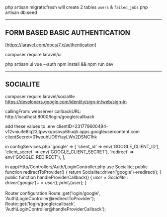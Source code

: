 php artisan migrate:fresh
  will create 2 tables `users` & `failed_jobs`
php artisan db:seed




--------------------------------------------------------------------------
FORM BASED BASIC AUTHENTICATION
--------------------------------------------------------------------------
  [https://laravel.com/docs/7.x/authentication]

  composer require laravel/ui

  php artisan ui vue --auth
  npm install && npm run dev


-------------------------------------------------------------------------
SOCIALITE
-------------------------------------------------------------------------

composer require laravel/socialite
https://developers.google.com/identity/sign-in/web/sign-in


callingFrom: webserver
callbackURL: http://localhost:8000/login/google/callback


add these values to .env
  clientID=231779600494-v12vniuife8lq23jtpvvkqpsbvp6huqh.apps.googleusercontent.com
  clientSecret=01weuhUO9YiayLWx2DSNC1hk

in configServices.php
  'google' => [
    'client_id' => env('GOOGLE_CLIENT_ID'),
    'client_secret' => env('GOOGLE_CLIENT_SECRET'),
    'redirect' => env('GOOGLE_REDIRECT'),
  ],

in app/Http/Controllers/Auth/LoginController.php
  use Socialite;
  public function redirectToProvider() {
    return Socialite::driver('google')->redirect();
  }
  public function handleProviderCallback() {
    $user = Socialite::driver('google')->user();
    print_r($user);
  }

Router configuration
  Route::get('login/google', 'Auth\LoginController@redirectToProvider');
  Route::get('login/google/callback', 'Auth\LoginController@handleProviderCallback');














